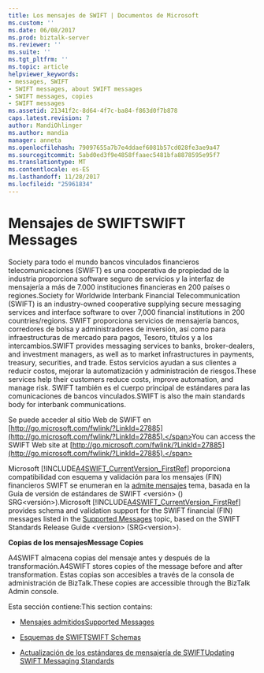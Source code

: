 ```yaml
---
title: Los mensajes de SWIFT | Documentos de Microsoft
ms.custom: ''
ms.date: 06/08/2017
ms.prod: biztalk-server
ms.reviewer: ''
ms.suite: ''
ms.tgt_pltfrm: ''
ms.topic: article
helpviewer_keywords:
- messages, SWIFT
- SWIFT messages, about SWIFT messages
- SWIFT messages, copies
- SWIFT messages
ms.assetid: 21341f2c-8d64-4f7c-ba84-f863d0f7b878
caps.latest.revision: 7
author: MandiOhlinger
ms.author: mandia
manager: anneta
ms.openlocfilehash: 79097655a7b7e4ddaef6081b57cd028fe3ae9a47
ms.sourcegitcommit: 5abd0ed3f9e4858ffaaec5481bfa8878595e95f7
ms.translationtype: MT
ms.contentlocale: es-ES
ms.lasthandoff: 11/28/2017
ms.locfileid: "25961834"
---
```

# <a name="swift-messages"></a><span data-ttu-id="45872-102">Mensajes de SWIFT</span><span class="sxs-lookup"><span data-stu-id="45872-102">SWIFT Messages</span></span>
<span data-ttu-id="45872-103">Society para todo el mundo bancos vinculados financieros telecomunicaciones (SWIFT) es una cooperativa de propiedad de la industria proporciona software seguro de servicios y la interfaz de mensajería a más de 7.000 instituciones financieras en 200 países o regiones.</span><span class="sxs-lookup"><span data-stu-id="45872-103">Society for Worldwide Interbank Financial Telecommunication (SWIFT) is an industry-owned cooperative supplying secure messaging services and interface software to over 7,000 financial institutions in 200 countries/regions.</span></span> <span data-ttu-id="45872-104">SWIFT proporciona servicios de mensajería bancos, corredores de bolsa y administradores de inversión, así como para infraestructuras de mercado para pagos, Tesoro, títulos y a los intercambios.</span><span class="sxs-lookup"><span data-stu-id="45872-104">SWIFT provides messaging services to banks, broker-dealers, and investment managers, as well as to market infrastructures in payments, treasury, securities, and trade.</span></span> <span data-ttu-id="45872-105">Estos servicios ayudan a sus clientes a reducir costos, mejorar la automatización y administración de riesgos.</span><span class="sxs-lookup"><span data-stu-id="45872-105">These services help their customers reduce costs, improve automation, and manage risk.</span></span> <span data-ttu-id="45872-106">SWIFT también es el cuerpo principal de estándares para las comunicaciones de bancos vinculados.</span><span class="sxs-lookup"><span data-stu-id="45872-106">SWIFT is also the main standards body for interbank communications.</span></span>  
  
 <span data-ttu-id="45872-107">Se puede acceder al sitio Web de SWIFT en [http://go.microsoft.com/fwlink/?LinkId=27885](http://go.microsoft.com/fwlink/?LinkId=27885).</span><span class="sxs-lookup"><span data-stu-id="45872-107">You can access the SWIFT Web site at [http://go.microsoft.com/fwlink/?LinkId=27885](http://go.microsoft.com/fwlink/?LinkId=27885).</span></span>  
  
 <span data-ttu-id="45872-108">Microsoft [!INCLUDE[A4SWIFT_CurrentVersion_FirstRef](../../includes/a4swift-currentversion-firstref-md.md)] proporciona compatibilidad con esquema y validación para los mensajes (FIN) financieros SWIFT se enumeran en la [admite mensajes](../../adapters-and-accelerators/accelerator-swift/supported-messages.md) tema, basada en la Guía de versión de estándares de SWIFT \<versión\> () SRG\<versión\>).</span><span class="sxs-lookup"><span data-stu-id="45872-108">Microsoft [!INCLUDE[A4SWIFT_CurrentVersion_FirstRef](../../includes/a4swift-currentversion-firstref-md.md)] provides schema and validation support for the SWIFT financial (FIN) messages listed in the [Supported Messages](../../adapters-and-accelerators/accelerator-swift/supported-messages.md) topic, based on the SWIFT Standards Release Guide \<version\> (SRG\<version\>).</span></span>  
  
 <span data-ttu-id="45872-109">**Copias de los mensajes**</span><span class="sxs-lookup"><span data-stu-id="45872-109">**Message Copies**</span></span>  
  
 <span data-ttu-id="45872-110">A4SWIFT almacena copias del mensaje antes y después de la transformación.</span><span class="sxs-lookup"><span data-stu-id="45872-110">A4SWIFT stores copies of the message before and after transformation.</span></span> <span data-ttu-id="45872-111">Estas copias son accesibles a través de la consola de administración de BizTalk.</span><span class="sxs-lookup"><span data-stu-id="45872-111">These copies are accessible through the BizTalk Admin console.</span></span>  
  
 <span data-ttu-id="45872-112">Esta sección contiene:</span><span class="sxs-lookup"><span data-stu-id="45872-112">This section contains:</span></span>  
  
-   [<span data-ttu-id="45872-113">Mensajes admitidos</span><span class="sxs-lookup"><span data-stu-id="45872-113">Supported Messages</span></span>](../../adapters-and-accelerators/accelerator-swift/supported-messages.md)  
  
-   [<span data-ttu-id="45872-114">Esquemas de SWIFT</span><span class="sxs-lookup"><span data-stu-id="45872-114">SWIFT Schemas</span></span>](../../adapters-and-accelerators/accelerator-swift/swift-schemas.md)  
  
-   [<span data-ttu-id="45872-115">Actualización de los estándares de mensajería de SWIFT</span><span class="sxs-lookup"><span data-stu-id="45872-115">Updating SWIFT Messaging Standards</span></span>](../../adapters-and-accelerators/accelerator-swift/updating-swift-messaging-standards.md)